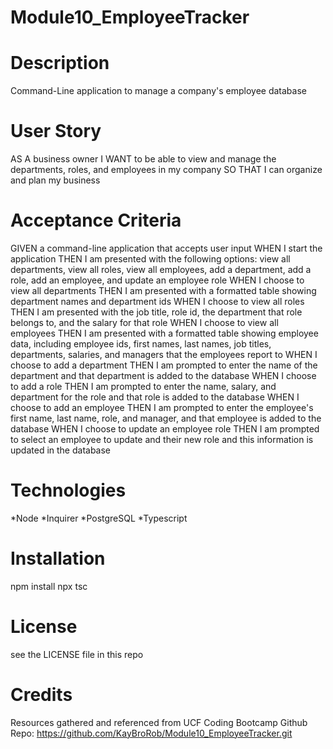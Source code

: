 # Module10_EmployeeTracker

# Description
Command-Line application to manage a company's employee database

# User Story
AS A business owner
I WANT to be able to view and manage the departments, roles, and employees in my company
SO THAT I can organize and plan my business

# Acceptance Criteria
GIVEN a command-line application that accepts user input
WHEN I start the application
THEN I am presented with the following options: view all departments, view all roles, view all employees, add a department, add a role, add an employee, and update an employee role
WHEN I choose to view all departments
THEN I am presented with a formatted table showing department names and department ids
WHEN I choose to view all roles
THEN I am presented with the job title, role id, the department that role belongs to, and the salary for that role
WHEN I choose to view all employees
THEN I am presented with a formatted table showing employee data, including employee ids, first names, last names, job titles, departments, salaries, and managers that the employees report to
WHEN I choose to add a department
THEN I am prompted to enter the name of the department and that department is added to the database
WHEN I choose to add a role
THEN I am prompted to enter the name, salary, and department for the role and that role is added to the database
WHEN I choose to add an employee
THEN I am prompted to enter the employee's first name, last name, role, and manager, and that employee is added to the database
WHEN I choose to update an employee role
THEN I am prompted to select an employee to update and their new role and this information is updated in the database

# Technologies
*Node
*Inquirer
*PostgreSQL
*Typescript

# Installation
npm install
npx tsc

# License
see the LICENSE file in this repo

# Credits
Resources gathered and referenced from UCF Coding Bootcamp
Github Repo:  https://github.com/KayBroRob/Module10_EmployeeTracker.git